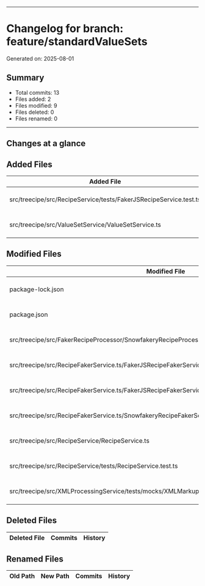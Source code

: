 
***

# Changelog for branch: feature/standardValueSets

Generated on: 2025-08-01

## Summary
- Total commits: 13
- Files added: 2
- Files modified: 9
- Files deleted: 0
- Files renamed: 0

*** 

## Changes at a glance
## Added Files
| Added File | Commits | History |
|------|---------|---------|
| src/treecipe/src/RecipeService/tests/FakerJSRecipeService.test.ts | 3 | [View Full History](/commits/feature/standardValueSets/src/treecipe/src/RecipeService/tests/FakerJSRecipeService.test.ts) |
| src/treecipe/src/ValueSetService/ValueSetService.ts | 3 | [View Full History](/commits/feature/standardValueSets/src/treecipe/src/ValueSetService/ValueSetService.ts) |
## Modified Files
| Modified File | Commits | History |
|------|---------|---------|
| package-lock.json | 2 | [View Full History](/commits/feature/standardValueSets/package-lock.json) |
| package.json | 1 | [View Full History](/commits/feature/standardValueSets/package.json) |
| src/treecipe/src/FakerRecipeProcessor/SnowfakeryRecipeProcessor/SnowfakeryRecipeProcessor.ts | 1 | [View Full History](/commits/feature/standardValueSets/src/treecipe/src/FakerRecipeProcessor/SnowfakeryRecipeProcessor/SnowfakeryRecipeProcessor.ts) |
| src/treecipe/src/RecipeFakerService.ts/FakerJSRecipeFakerService/FakerJSRecipeFakerService.ts | 3 | [View Full History](/commits/feature/standardValueSets/src/treecipe/src/RecipeFakerService.ts/FakerJSRecipeFakerService/FakerJSRecipeFakerService.ts) |
| src/treecipe/src/RecipeFakerService.ts/FakerJSRecipeFakerService/tests/FakerJSRecipeFakerService.test.ts | 2 | [View Full History](/commits/feature/standardValueSets/src/treecipe/src/RecipeFakerService.ts/FakerJSRecipeFakerService/tests/FakerJSRecipeFakerService.test.ts) |
| src/treecipe/src/RecipeFakerService.ts/SnowfakeryRecipeFakerService/SnowfakeryRecipeFakerService.ts | 4 | [View Full History](/commits/feature/standardValueSets/src/treecipe/src/RecipeFakerService.ts/SnowfakeryRecipeFakerService/SnowfakeryRecipeFakerService.ts) |
| src/treecipe/src/RecipeService/RecipeService.ts | 3 | [View Full History](/commits/feature/standardValueSets/src/treecipe/src/RecipeService/RecipeService.ts) |
| src/treecipe/src/RecipeService/tests/RecipeService.test.ts | 3 | [View Full History](/commits/feature/standardValueSets/src/treecipe/src/RecipeService/tests/RecipeService.test.ts) |
| src/treecipe/src/XMLProcessingService/tests/mocks/XMLMarkupMockService.ts | 4 | [View Full History](/commits/feature/standardValueSets/src/treecipe/src/XMLProcessingService/tests/mocks/XMLMarkupMockService.ts) |
## Deleted Files
| Deleted File | Commits | History |
|------|---------|---------|
## Renamed Files
| Old Path | New Path | Commits | History |
|----------|----------|---------|---------|
